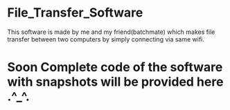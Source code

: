 # File_Transfer_Software
 This software is made by me and my friend(batchmate) which makes file transfer between two computers by simply connecting via same wifi. 

# Soon Complete code of the software with snapshots will be provided here .^_^.
